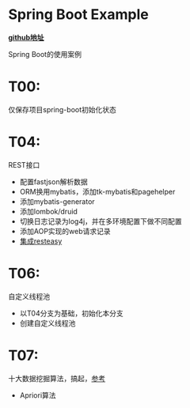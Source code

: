 # Spring Boot Example

**[github地址](https://github.com/JesseyGone/project-dev)**

Spring Boot的使用案例

# T00: 
仅保存项目spring-boot初始化状态

# T04: 
REST接口
- 配置fastjson解析数据
- ORM换用mybatis，添加tk-mybatis和pagehelper
- 添加mybatis-generator
- 添加lombok/druid
- 切换日志记录为log4j，并在多环境配置下做不同配置
- 添加AOP实现的web请求记录
- [集成resteasy](https://github.com/JesseyGone/project-dev/blob/T04/src/main/java/ind/lgh/system/service/impl/SysUserServiceImpl.java)

# T06:
自定义线程池
- 以T04分支为基础，初始化本分支
- 创建自定义线程池

# T07:
十大数据挖掘算法，搞起，[参考](https://www.cnblogs.com/en-heng/p/5719101.html)
- Apriori算法
